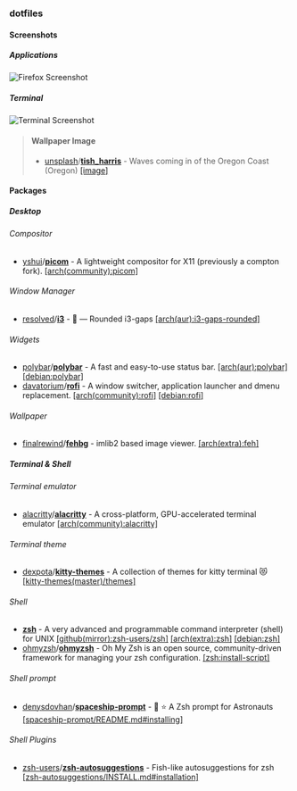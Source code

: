### dotfiles

#### Screenshots

##### Applications

![Firefox Screenshot](https://cdn.discordapp.com/attachments/543459282562318347/708412563074842674/Screenshot_from_2020-05-08_17-17-51.png)

##### Terminal

![Terminal Screenshot](https://media.discordapp.net/attachments/543459282562318347/708214260181893190/Screenshot_from_2020-05-08_04-08-05.png)

> #### Wallpaper Image
> 
> - [unsplash](https://unsplash.com)/[**tish_harris**](https://unsplash.com/@tish_harris) - Waves coming in of the Oregon Coast (Oregon) [[image]](https://unsplash.com/photos/kzIViWbBu_M)
> 

#### Packages

##### Desktop

###### Compositor

- [yshui](https://github.com/yshui)/[**picom**](https://github.com/yshui/picom) - A lightweight compositor for X11 (previously a compton fork). [[arch(community):picom]](https://www.archlinux.org/packages/community/x86_64/picom/)

###### Window Manager

- [resolved](https://github.com/resloved)/[**i3**](https://github.com/resloved/i3) - :black_square_button: — Rounded i3-gaps  [[arch(aur):i3-gaps-rounded]](https://aur.archlinux.org/packages/i3-gaps-rounded-git/)

###### Widgets

- [polybar](https://github.com/polybar)/[**polybar**](https://github.com/polybar/polybar) - A fast and easy-to-use status bar. [[arch(aur):polybar]](https://aur.archlinux.org/packages/polybar/) [[debian:polybar]](https://tracker.debian.org/pkg/polybar)
- [davatorium](https://github.com/davatorium)/[**rofi**](https://github.com/davatorium/rofi) - A window switcher, application launcher and dmenu replacement. [[arch(community):rofi]](https://www.archlinux.org/packages/community/x86_64/rofi/) [[debian:rofi]](https://tracker.debian.org/pkg/rofi)

###### Wallpaper

- [finalrewind](https://git.finalrewind.org/)/[**fehbg**](https://git.finalrewind.org/feh) - imlib2 based image viewer. [[arch(extra):feh]](https://www.archlinux.org/packages/extra/x86_64/feh/)

##### Terminal & Shell

###### Terminal emulator

- [alacritty](https://github.com/alacritty)/[**alacritty**](https://github.com/alacritty/alacritty) - A cross-platform, GPU-accelerated terminal emulator [[arch(community):alacritty]](https://www.archlinux.org/packages/community/x86_64/alacritty/)

###### Terminal theme

- [dexpota](https://github.com/dexpota)/[**kitty-themes**](https://github.com/dexpota/kitty-themes) - A collection of themes for kitty terminal :heart_eyes_cat: [[kitty-themes(master)/themes]](https://github.com/dexpota/kitty-themes/tree/master/themes)

###### Shell

- [**zsh**](git://git.code.sf.net/p/zsh/code) - A very advanced and programmable command interpreter (shell) for UNIX [[github(mirror):zsh-users/zsh]](https://github.com/zsh-users/zsh) [[arch(extra):zsh]](https://www.archlinux.org/packages/extra/x86_64/zsh/) [[debian:zsh]](https://tracker.debian.org/pkg/zsh)
- [ohmyzsh](https://github.com/ohmyzsh)/[**ohmyzsh**](https://github.com/ohmyzsh/ohmyzsh) - Oh My Zsh is an open source, community-driven framework for managing your zsh configuration. [[zsh:install-script]](https://raw.githubusercontent.com/ohmyzsh/ohmyzsh/master/tools/install.sh)

###### Shell prompt

- [denysdovhan](https://github.com/denysdovhan)/[**spaceship-prompt**](https://github.com/denysdovhan/spaceship-prompt) - :rocket: :star: A Zsh prompt for Astronauts [[spaceship-prompt/README.md#installing]](https://github.com/denysdovhan/spaceship-prompt/blob/master/README.md#installing)

###### Shell Plugins

- [zsh-users](https://github.com/zsh-users)/[**zsh-autosuggestions**](https://github.com/zsh-users/zsh-autosuggestions) - Fish-like autosuggestions for zsh [[zsh-autosuggestions/INSTALL.md#installation]](https://github.com/zsh-users/zsh-autosuggestions/blob/master/INSTALL.md#installation)